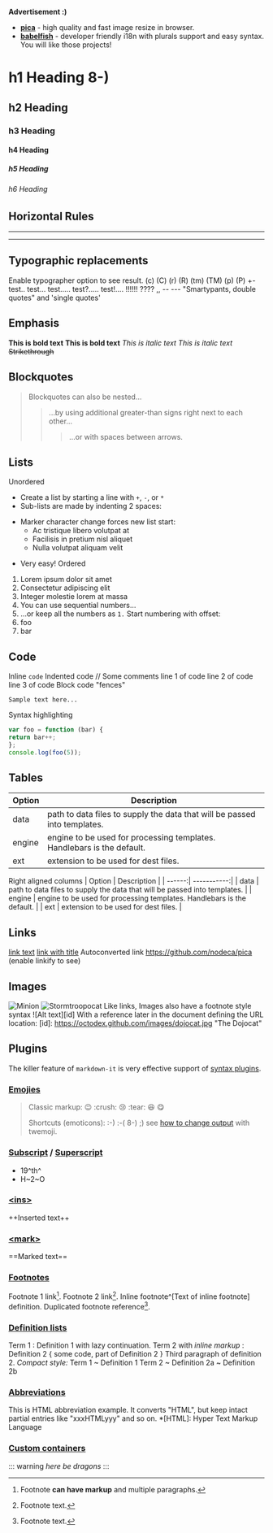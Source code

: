 __Advertisement :)__
- __[pica](https://nodeca.github.io/pica/demo/)__ - high quality and fast image
resize in browser.
- __[babelfish](https://github.com/nodeca/babelfish/)__ - developer friendly
i18n with plurals support and easy syntax.
You will like those projects!

# h1 Heading 8-)
## h2 Heading
### h3 Heading
#### h4 Heading
##### h5 Heading
###### h6 Heading
## Horizontal Rules
___ 

*** 
## Typographic replacements
Enable typographer option to see result.
(c) (C) (r) (R) (tm) (TM) (p) (P) +-
test.. test... test..... test?..... test!....
!!!!!! ???? ,,  -- ---
"Smartypants, double quotes" and 'single quotes'
## Emphasis
**This is bold text**
__This is bold text__
*This is italic text*
_This is italic text_
~~Strikethrough~~ 
## Blockquotes
> Blockquotes can also be nested...
>> ...by using additional greater-than signs right next to each other...
> > > ...or with spaces between arrows.
## Lists
Unordered 
+ Create a list by starting a line with `+`, `-`, or `*`
+ Sub-lists are made by indenting 2 spaces:
- Marker character change forces new list start:
    * Ac tristique libero volutpat at
    + Facilisis in pretium nisl aliquet
    - Nulla volutpat aliquam velit
+ Very easy!
Ordered 
1. Lorem ipsum dolor sit amet
2. Consectetur adipiscing elit
3. Integer molestie lorem at massa
1. You can use sequential numbers...
1. ...or keep all the numbers as `1.`
Start numbering with offset:
57. foo
1. bar
## Code
Inline `code`
Indented code
    // Some comments
    line 1 of code
    line 2 of code
    line 3 of code
Block code "fences"
``` 
Sample text here...
``` 
Syntax highlighting
``` js
var foo = function (bar) {
return bar++;
}; 
console.log(foo(5)); 
``` 
## Tables
| Option | Description |
| ------ | ----------- |
| data   | path to data files to supply the data that will be passed into templates. |
| engine | engine to be used for processing templates. Handlebars is the default. |
| ext    | extension to be used for dest files. |
Right aligned columns
| Option | Description |
| ------:| -----------:|
| data   | path to data files to supply the data that will be passed into templates. |
| engine | engine to be used for processing templates. Handlebars is the default. |
| ext    | extension to be used for dest files. |
## Links
[link text](http://dev.nodeca.com)
[link with title](http://nodeca.github.io/pica/demo/ "title text!")
Autoconverted link https://github.com/nodeca/pica (enable linkify to see)
## Images
![Minion](https://octodex.github.com/images/minion.png) 
![Stormtroopocat](https://octodex.github.com/images/stormtroopocat.jpg "The Stormtroopocat")
Like links, Images also have a footnote style syntax
![Alt text][id]
With a reference later in the document defining the URL location:
[id]: https://octodex.github.com/images/dojocat.jpg  "The Dojocat"
## Plugins
The killer feature of `markdown-it` is very effective support of
[syntax plugins](https://www.npmjs.org/browse/keyword/markdown-it-plugin).
### [Emojies](https://github.com/markdown-it/markdown-it-emoji)
> Classic markup: :wink: :crush: :cry: :tear: :laughing: :yum:
> 
> Shortcuts (emoticons): :-) :-( 8-) ;)
see [how to change output](https://github.com/markdown-it/markdown-it-emoji#change-output) with twemoji.
### [Subscript](https://github.com/markdown-it/markdown-it-sub) / [Superscript](https://github.com/markdown-it/markdown-it-sup)
- 19^th^
- H~2~O
### [\<ins>](https://github.com/markdown-it/markdown-it-ins)
++Inserted text++
### [\<mark>](https://github.com/markdown-it/markdown-it-mark)
==Marked text==
### [Footnotes](https://github.com/markdown-it/markdown-it-footnote)
Footnote 1 link[^first].
Footnote 2 link[^second].
Inline footnote^[Text of inline footnote] definition.
Duplicated footnote reference[^second].
[^first]: Footnote **can have markup**
    and multiple paragraphs.
[^second]: Footnote text.
### [Definition lists](https://github.com/markdown-it/markdown-it-deflist)
Term 1
: Definition 1
with lazy continuation.
Term 2 with *inline markup*
: Definition 2
    { some code, part of Definition 2 }
    Third paragraph of definition 2.
_Compact style:_
Term 1
~ Definition 1
Term 2
~ Definition 2a
~ Definition 2b
### [Abbreviations](https://github.com/markdown-it/markdown-it-abbr)
This is HTML abbreviation example.
It converts "HTML", but keep intact partial entries like "xxxHTMLyyy" and so on.
*[HTML]: Hyper Text Markup Language
### [Custom containers](https://github.com/markdown-it/markdown-it-container)
::: warning
*here be dragons*
::: 
